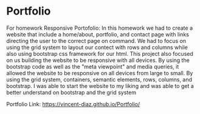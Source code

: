 # Portfolio
For homework Responsive Portofolio:
In this homework we had to create a website that include a home/about, portfolio, and contact page with links directing the user to the correct page on command.
We had to focus on using the grid system to layout our contect with rows and columns while also using bootstrap css framework for our html. This project also focused on us building the website to be responsive with all devices. By using the bootstrap code as well as the "meta viewpoint" and media queries, it allowed the website to be responsive on all devices from large to small. By using the grid system, containers, semantic elements, rows, columns, and bootstrap. I was able to start the website to my liking and was able to get a better understand on bootstrap and the grid system

Portfolio Link: https://vincent-diaz.github.io/Portfolio/
